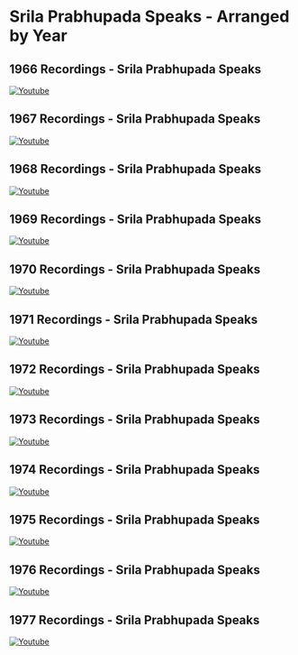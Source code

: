 # Srila Prabhupada Speaks - Arranged by Year

## 1966 Recordings - Srila Prabhupada Speaks
[![Youtube](https://img.youtube.com/vi/asatvKSwwUk/0.jpg)](https://www.youtube.com/watch?v=asatvKSwwUk&list=PLhQvESfduXoC1RUDjW9OpGr0GLDHVHgQX)
## 1967 Recordings - Srila Prabhupada Speaks
[![Youtube](https://img.youtube.com/vi/BFPHl9XyQUE/0.jpg)](https://www.youtube.com/watch?v=BFPHl9XyQUE&list=PLhQvESfduXoDez7QrvC7x4yz3fmONNA-P)
## 1968 Recordings - Srila Prabhupada Speaks
[![Youtube](https://img.youtube.com/vi/oe9Pz_HQ7Ng/0.jpg)](https://www.youtube.com/watch?v=oe9Pz_HQ7Ng&list=PLhQvESfduXoC2wY8yOP3adaU15ZXzA6HK)
## 1969 Recordings - Srila Prabhupada Speaks
[![Youtube](https://img.youtube.com/vi/CFa9mbUxtNM/0.jpg)](https://www.youtube.com/watch?v=CFa9mbUxtNM&list=PLhQvESfduXoB744QumxE8fa0hAPePSxuM)
## 1970 Recordings - Srila Prabhupada Speaks
[![Youtube](https://img.youtube.com/vi/Ws4EBt3lIw0/0.jpg)](https://www.youtube.com/watch?v=Ws4EBt3lIw0&list=PLhQvESfduXoBXxDo0AX8IITHAWXlkQPBD)
## 1971 Recordings - Srila Prabhupada Speaks
[![Youtube](https://img.youtube.com/vi/kXFY1KJCrcU/0.jpg)](https://www.youtube.com/watch?v=kXFY1KJCrcU&list=PLhQvESfduXoA06u5rqEmGX4x53UdcWPWw)
## 1972 Recordings - Srila Prabhupada Speaks
[![Youtube](https://img.youtube.com/vi/M1V0-fsUuPM/0.jpg)](https://www.youtube.com/watch?v=M1V0-fsUuPM&list=PLhQvESfduXoCFYLP3TXJ2oVQ1SxAKFZ_X)
## 1973 Recordings - Srila Prabhupada Speaks
[![Youtube](https://img.youtube.com/vi/Lhsg1dcO1x8/0.jpg)](https://www.youtube.com/watch?v=Lhsg1dcO1x8&list=PLhQvESfduXoDxBG38wsRt0Bc8LUg28v3F)
## 1974 Recordings - Srila Prabhupada Speaks
[![Youtube](https://img.youtube.com/vi/oe9Pz_HQ7Ng/0.jpg)](https://www.youtube.com/watch?v=oe9Pz_HQ7Ng&list=PLhQvESfduXoBLtIid8TJr4HX_YFX-QvSS)
## 1975 Recordings - Srila Prabhupada Speaks
[![Youtube](https://img.youtube.com/vi/FEQcS4kGrbA/0.jpg)](https://www.youtube.com/watch?v=VLvannmmzAI&list=PLhQvESfduXoAHlZCPCIAuVybkN9pwgr30)
## 1976 Recordings - Srila Prabhupada Speaks
[![Youtube](https://img.youtube.com/vi/Ws4EBt3lIw0/0.jpg)](https://www.youtube.com/watch?v=Ws4EBt3lIw0&list=PLhQvESfduXoAyvQC59pLdZMlmpboJ98Hn)
## 1977 Recordings - Srila Prabhupada Speaks
[![Youtube](https://img.youtube.com/vi/CFa9mbUxtNM/0.jpg)](https://www.youtube.com/watch?v=CFa9mbUxtNM&list=PLhQvESfduXoB744QumxE8fa0hAPePSxuM)

